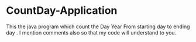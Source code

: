 # CountDay-Application
This the java program which count the Day Year From starting day to ending day . I mention comments also so that my code will understand to you.
